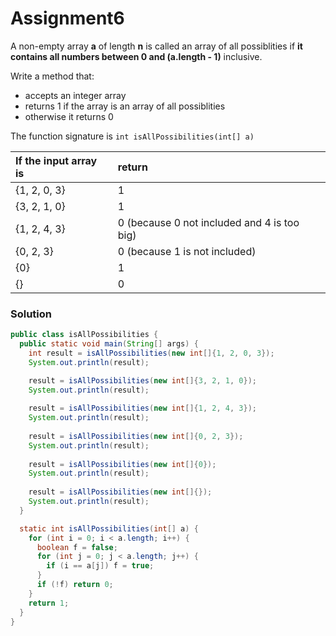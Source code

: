 # Assignment6

A non-empty array **a** of length **n** is called an array of all possiblities if **it contains all numbers between 0 and (a.length - 1)** inclusive.

Write a method that:

* accepts an integer array
* returns 1 if the array is an array of all possiblities
* otherwise it returns 0

The function signature is `int isAllPossibilities(int[] a)`

| If the input array is | return |
|:-------------|:-------------|
| {1, 2, 0, 3} | 1 |
| {3, 2, 1, 0} | 1 |
| {1, 2, 4, 3} | 0 (because 0 not included and 4 is too big) |
| {0, 2, 3} | 0 (because 1 is not included) |
| {0} | 1 |
| {} | 0 |

### Solution

```java
public class isAllPossibilities {
  public static void main(String[] args) {
    int result = isAllPossibilities(new int[]{1, 2, 0, 3});
    System.out.println(result);

    result = isAllPossibilities(new int[]{3, 2, 1, 0});
    System.out.println(result);
    
    result = isAllPossibilities(new int[]{1, 2, 4, 3});
    System.out.println(result);
    
    result = isAllPossibilities(new int[]{0, 2, 3});
    System.out.println(result);
    
    result = isAllPossibilities(new int[]{0});
    System.out.println(result);
    
    result = isAllPossibilities(new int[]{});
    System.out.println(result);
  }

  static int isAllPossibilities(int[] a) {
    for (int i = 0; i < a.length; i++) {
      boolean f = false;
      for (int j = 0; j < a.length; j++) {
        if (i == a[j]) f = true;
      }
      if (!f) return 0;
    }
    return 1;
  }
}
```

